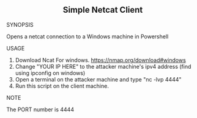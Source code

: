 
<h2 align="center"> Simple Netcat Client </h2>

SYNOPSIS

Opens a netcat connection to a Windows machine in Powershell

USAGE

1. Download Ncat For windows. https://nmap.org/download#windows
2. Change "YOUR IP HERE" to the attacker machine's ipv4 address (find using ipconfig on windows)
3. Open a terminal on the attacker machine and type "nc -lvp 4444"
4. Run this script on the client machine.

NOTE

The PORT number is 4444